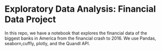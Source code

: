 # Exploratory Data Analysis: Financial Data Project

In this repo, we have a notebook that explores the financial data of the biggest banks in America from the financial crash to 2016. We use Pandas, seaborn,cuffly, plotly, and the Quandl API.
